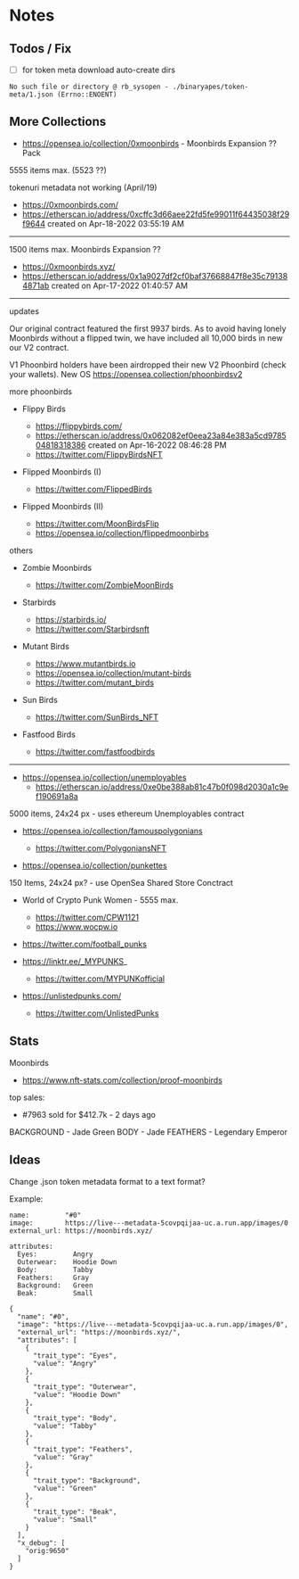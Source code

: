 # Notes


## Todos / Fix

- [ ] for token meta download auto-create dirs

```
No such file or directory @ rb_sysopen - ./binaryapes/token-meta/1.json (Errno::ENOENT)
```



## More Collections

- <https://opensea.io/collection/0xmoonbirds> - Moonbirds Expansion ?? Pack

5555 items max. (5523 ??)

tokenuri metadata not working (April/19)

- https://0xmoonbirds.com/
- https://etherscan.io/address/0xcffc3d66aee22fd5fe99011f64435038f29f9644 created on Apr-18-2022 03:55:19 AM

---------

1500 items max.   Moonbirds Expansion ??

- https://0xmoonbirds.xyz/
- https://etherscan.io/address/0x1a9027df2cf0baf37668847f8e35c791384871ab created on Apr-17-2022 01:40:57 AM


------
updates

Our original contract featured the first 9937 birds. As to avoid having lonely Moonbirds without a flipped twin, we have included all 10,000 birds in new our V2 contract.

V1 Phoonbird holders have been airdropped their new V2 Phoonbird (check your wallets). New OS https://opensea.collection/phoonbirdsv2



more phoonbirds

- Flippy Birds
  - https://flippybirds.com/
  - https://etherscan.io/address/0x062082ef0eea23a84e383a5cd978504818318386 created on Apr-16-2022 08:46:28 PM
  - https://twitter.com/FlippyBirdsNFT


- Flipped Moonbirds (I)
  - https://twitter.com/FlippedBirds

- Flipped Moonbirds (II)
  - https://twitter.com/MoonBirdsFlip
  - https://opensea.io/collection/flippedmoonbirbs


others

- Zombie Moonbirds
  - https://twitter.com/ZombieMoonBirds

- Starbirds
  - https://starbirds.io/
  - https://twitter.com/Starbirdsnft

- Mutant Birds
  - https://www.mutantbirds.io
  - https://opensea.io/collection/mutant-birds
  - https://twitter.com/mutant_birds

- Sun Birds
  - https://twitter.com/SunBirds_NFT

- Fastfood Birds
  - https://twitter.com/fastfoodbirds


---------------
- <https://opensea.io/collection/unemployables>
  - https://etherscan.io/address/0xe0be388ab81c47b0f098d2030a1c9ef190691a8a

5000 items, 24x24 px - uses ethereum Unemployables contract


- <https://opensea.io/collection/famouspolygonians>
  - https://twitter.com/PolygoniansNFT




- <https://opensea.io/collection/punkettes>

150 Items, 24x24 px?  - use OpenSea Shared Store Conctract


- World of Crypto Punk Women  - 5555 max.
  - https://twitter.com/CPW1121
  - https://www.wocpw.io


- https://twitter.com/football_punks

- https://linktr.ee/_MYPUNKS_
  - https://twitter.com/MYPUNKofficial

- https://unlistedpunks.com/
  - https://twitter.com/UnlistedPunks




## Stats

Moonbirds
- https://www.nft-stats.com/collection/proof-moonbirds

top sales:
- #7963 sold for $412.7k - 2 days ago

BACKGROUND - Jade Green
BODY - Jade
FEATHERS - Legendary Emperor





## Ideas

Change .json token metadata format to a text format?

Example:

```
name:         "#0"
image:        https://live---metadata-5covpqijaa-uc.a.run.app/images/0
external_url: https://moonbirds.xyz/

attributes:
  Eyes:         Angry
  Outerwear:    Hoodie Down
  Body:         Tabby
  Feathers:     Gray
  Background:   Green
  Beak:         Small
```


```
{
  "name": "#0",
  "image": "https://live---metadata-5covpqijaa-uc.a.run.app/images/0",
  "external_url": "https://moonbirds.xyz/",
  "attributes": [
    {
      "trait_type": "Eyes",
      "value": "Angry"
    },
    {
      "trait_type": "Outerwear",
      "value": "Hoodie Down"
    },
    {
      "trait_type": "Body",
      "value": "Tabby"
    },
    {
      "trait_type": "Feathers",
      "value": "Gray"
    },
    {
      "trait_type": "Background",
      "value": "Green"
    },
    {
      "trait_type": "Beak",
      "value": "Small"
    }
  ],
  "x_debug": [
    "orig:9650"
  ]
}
```
